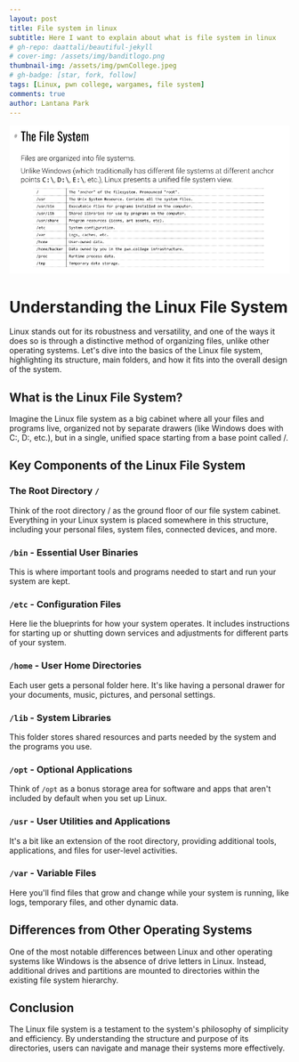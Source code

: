 ```yaml
---
layout: post
title: File system in linux
subtitle: Here I want to explain about what is file system in linux
# gh-repo: daattali/beautiful-jekyll
# cover-img: /assets/img/banditlogo.png
thumbnail-img: /assets/img/pwnCollege.jpeg
# gh-badge: [star, fork, follow]
tags: [Linux, pwn college, wargames, file system]
comments: true
author: Lantana Park
---
```


![file system](/assets/img/pwn-college-program-misuse/Screenshot%202024-02-23%20at%2013.29.56.png)

# Understanding the Linux File System

Linux stands out for its robustness and versatility, and one of the ways it does so is through a distinctive method of organizing files, unlike other operating systems. Let's dive into the basics of the Linux file system, highlighting its structure, main folders, and how it fits into the overall design of the system.

## What is the Linux File System?

Imagine the Linux file system as a big cabinet where all your files and programs live, organized not by separate drawers (like Windows does with C:, D:, etc.), but in a single, unified space starting from a base point called /.

## Key Components of the Linux File System

### The Root Directory `/`

Think of the root directory / as the ground floor of our file system cabinet. Everything in your Linux system is placed somewhere in this structure, including your personal files, system files, connected devices, and more.

### `/bin` - Essential User Binaries

This is where important tools and programs needed to start and run your system are kept.

### `/etc` - Configuration Files

Here lie the blueprints for how your system operates. It includes instructions for starting up or shutting down services and adjustments for different parts of your system.

### `/home` - User Home Directories

Each user gets a personal folder here. It's like having a personal drawer for your documents, music, pictures, and personal settings.

### `/lib` - System Libraries

This folder stores shared resources and parts needed by the system and the programs you use.

### `/opt` - Optional Applications

Think of `/opt` as a bonus storage area for software and apps that aren't included by default when you set up Linux.

### `/usr` - User Utilities and Applications

It's a bit like an extension of the root directory, providing additional tools, applications, and files for user-level activities.

### `/var` - Variable Files

Here you'll find files that grow and change while your system is running, like logs, temporary files, and other dynamic data.

## Differences from Other Operating Systems

One of the most notable differences between Linux and other operating systems like Windows is the absence of drive letters in Linux. Instead, additional drives and partitions are mounted to directories within the existing file system hierarchy.

## Conclusion

The Linux file system is a testament to the system's philosophy of simplicity and efficiency. By understanding the structure and purpose of its directories, users can navigate and manage their systems more effectively.
